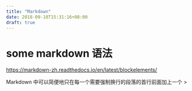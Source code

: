```yaml
---
title: "Markdown"
date: 2018-09-10T15:31:16+08:00
draft: true
---
```


# some markdown 语法

<https://markdown-zh.readthedocs.io/en/latest/blockelements/>

Markdown 中可以简便地只在每一个需要强制换行的段落的首行前面加上一个 > 